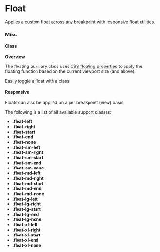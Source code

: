 # Float

Applies a custom float across any breakpoint with responsive float utilities.

### Misc

#### Class

**Overview**

The floating auxiliary class uses [CSS floating properties](https://developer.mozilla.org/en-US/docs/Web/CSS/float) to apply the floating function based on the current viewport size (and above).

<breakpoint-table></breakpoint-table>

Easily toggle a float with a class:

<masa-example file="Examples.styles_and_animations.floats.Class"></masa-example>

#### Responsive

Floats can also be applied on a per breakpoint (view) basis.

The following is a list of all available support classes:

* **.float-left**
* **.float-right**
* **.float-start**
* **.float-end**
* **.float-none**
* **.float-sm-left**
* **.float-sm-right**
* **.float-sm-start**
* **.float-sm-end**
* **.float-sm-none**
* **.float-md-left**
* **.float-md-right**
* **.float-md-start**
* **.float-md-end**
* **.float-md-none**
* **.float-lg-left**
* **.float-lg-right**
* **.float-lg-start**
* **.float-lg-end**
* **.float-lg-none**
* **.float-xl-left**
* **.float-xl-right**
* **.float-xl-start**
* **.float-xl-end**
* **.float-xl-none**

<masa-example file="Examples.styles_and_animations.floats.Responsive"></masa-example>
